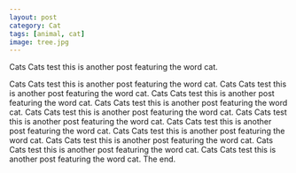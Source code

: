 ```yaml
---
layout: post
category: Cat
tags: [animal, cat]
image: tree.jpg
---
```

Cats Cats test this is another post featuring the word cat.

<!-- excerpt is first paragraph -->
Cats Cats test this is another post featuring the word cat. Cats Cats test this is another post featuring the word cat. Cats Cats test this is another post featuring the word cat. Cats Cats test this is another post featuring the word cat. Cats Cats test this is another post featuring the word cat. Cats Cats test this is another post featuring the word cat. Cats Cats test this is another post featuring the word cat. Cats Cats test this is another post featuring the word cat. Cats Cats test this is another post featuring the word cat. Cats Cats test this is another post featuring the word cat. Cats Cats test this is another post featuring the word cat. The end.